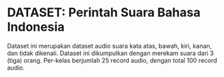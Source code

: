 # DATASET: Perintah Suara Bahasa Indonesia

Dataset ini merupakan dataset audio suara kata atas, bawah, kiri, kanan, dan tidak dikenali. Dataset ini dikumpulkan dengan merekam suara dari 3 (tiga) orang. Per-kelas berjumlah 25 record audio, dengan total 100 record audio.
